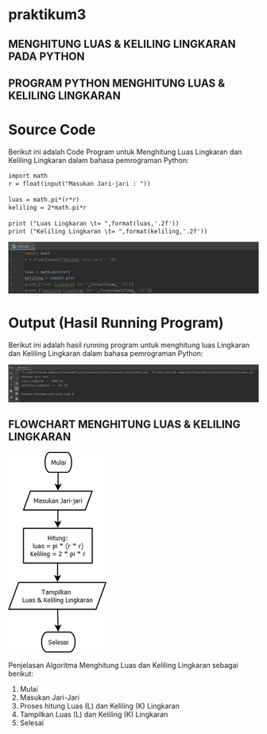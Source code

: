 # praktikum3

## MENGHITUNG LUAS & KELILING LINGKARAN PADA PYTHON

## PROGRAM PYTHON MENGHITUNG LUAS & KELILING LINGKARAN

# Source Code
Berikut ini adalah Code Program untuk Menghitung Luas Lingkaran dan Keliling Lingkaran dalam bahasa pemrograman Python:

```
import math
r = float(input("Masukan Jari-jari : "))

luas = math.pi*(r*r)
keliling = 2*math.pi*r

print ("Luas Lingkaran \t= ",format(luas,'.2f'))
print ("Keliling Lingkaran \t= ",format(keliling,'.2f'))
```
![gambar1](gambar/imut2.png)

# Output (Hasil Running Program)
Berikut ini adalah hasil running program untuk menghitung luas Lingkaran dan Keliling Lingkaran dalam bahasa pemrograman Python:

![gambar2](gambar/imut3.png)

## FLOWCHART MENGHITUNG LUAS & KELILING LINGKARAN

![gambar3](gambar/imut1.png)

Penjelasan Algoritma Menghitung Luas dan Keliling Lingkaran sebagai berikut:
1. Mulai
2. Masukan Jari-Jari
3. Proses hitung Luas (L) dan Keliling (K) Lingkaran
4. Tampilkan Luas (L) dan Keliling (K) Lingkaran
5. Selesai








